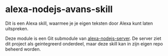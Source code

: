 # alexa-nodejs-avans-skill

Dit is een Alexa skill, waarmee je je eigen teksten door Alexa kunt laten uitspreken.

Deze module is een Git submodule van [alexa-nodejs-server](https://github.com/avansinformatica/alexa-nodejs-server). De server ziet dit project als geintegreerd onderdeel, maar deze skill kan in zijn eigen repo beheerd worden.